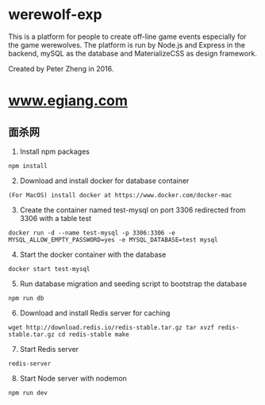 # werewolf-exp
This is a platform for people to create off-line game events especially for the game werewolves.
The platform is run by Node.js and Express in the backend, mySQL as the database and MaterializeCSS as design framework.

Created by Peter Zheng in 2016.


# www.egiang.com
## 面杀网


1. Install npm packages

`npm install `


2. Download and install docker for database container

`(For MacOS) install docker at https://www.docker.com/docker-mac`

3. Create the container named test-mysql on port 3306 redirected from 3306 with a table test

`docker run -d --name test-mysql -p 3306:3306 -e MYSQL_ALLOW_EMPTY_PASSWORD=yes -e MYSQL_DATABASE=test mysql`

4. Start the docker container with the database

`docker start test-mysql`

5. Run database migration and seeding script to bootstrap the database

`npm run db`

6. Download and install Redis server for caching

`wget http://download.redis.io/redis-stable.tar.gz
	tar xvzf redis-stable.tar.gz
	cd redis-stable
	make`

7. Start Redis server

`redis-server`

8. Start Node server with nodemon

`npm run dev`